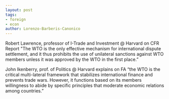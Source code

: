 ```yaml
---
layout: post
tags: 
- foreign
- econ
author: Lorenzo-Barberis-Canonico
---
```


Robert Lawrence, professor of I-Trade and Investment @ Harvard on CFR Report 
	"The WTO is the only effective mechanism for international dispute settlement, and it thus prohibits the use of unilateral sanctions against WTO members unless it was approved by the WTO in the first place.”

John Ikenberry, prof. of Politics @ Harvard explains on FA 
	“the WTO is the critical multi-lateral framework that stabilizes international finance and prevents trade wars. However, it functions based on its members willingness to abide by specific principles that moderate economic relations among countries.” 




